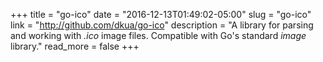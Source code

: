 +++
title = "go-ico"
date = "2016-12-13T01:49:02-05:00"
slug = "go-ico"
link = "http://github.com/dkua/go-ico"
description = "A library for parsing and working with *.ico* image files. Compatible with Go's standard *image* library."
read_more = false
+++
